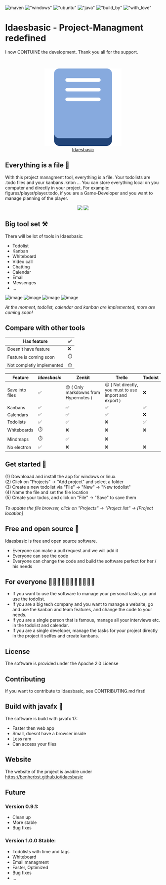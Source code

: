 ![maven](../../actions/workflows/maven.yml/badge.svg)
!["windows"](https://img.shields.io/badge/Windows-0078D6?style=for-the-badge&logo=windows&logoColor=white)
!["ubuntu"](https://img.shields.io/badge/Ubuntu-E95420?style=for-the-badge&logo=ubuntu&logoColor=white)
!["java"](https://img.shields.io/badge/Java-ED8B00?style=for-the-badge&logo=java&logoColor=white)
!["build_by"](http://ForTheBadge.com/images/badges/built-by-developers.svg)
!["with_love"](	http://ForTheBadge.com/images/badges/built-with-love.svg)
# Idaesbasic - Project-Managment redefined

I now CONTUINE the development. Thank you all for the support.

<br>
<p align="center">
  <img src="https://github.com/BenHerbst/ainm/blob/master/icon.png" width=250>
  </br>
  <a href="https://benherbst.github.io/idaesbasic">Idaesbasic</a>
</p>

## Everything is a file 💾
With this project managment tool, everything is a file. Your todolists are .todo files and your kanbans .knbn ...
You can store everything local on you computer and directly in your project. For example: figures/player/player.todo, if you are a Game-Developer and you want to manage planning of the player.
</br>
<p align="center">
  <img src="https://user-images.githubusercontent.com/83538916/138612819-686cd80a-9ede-4f05-a017-a4ef443c6c69.png" width=350>
  <img src="https://user-images.githubusercontent.com/83538916/138612887-69677d2b-ff62-4836-9b37-9949ace6c960.png" width=200>
</p>

## Big tool set ⚒️

There will be lot of tools in Idaesbasic:
- Todolist
- Kanban
- Whiteboard
- Video call
- Chatting
- Calendar
- Email
- Messenges
- ...

![image](https://user-images.githubusercontent.com/83538916/141648768-c7746c7a-ff53-4aee-9e7c-ccb2e5abb0fa.png)
![image](https://user-images.githubusercontent.com/83538916/141648690-22e5fca7-4891-469f-b31a-02e571ff1631.png)
![image](https://user-images.githubusercontent.com/83538916/141648926-f56fbbc7-86cb-411f-bea9-8d12f29999a5.png)
![image](https://user-images.githubusercontent.com/83538916/141648957-d23a2f85-e2bd-4fe1-bac4-89d59274e39f.png)


_At the moment, todolist, calendar and kanban are implemented, more are coming soon!_

## Compare with other tools

| Has feature | ✅ |
| ----------- | -- |
| Doesn't have feature |  ❌ |
| Feature is coming soon | ⏱️ |
| Not completly implemented | 😑 |

| Feature | *Idaesbasic* | Zenkit | Trello | Todoist |
| ------- | ------------ | ------ | ------ | ------- |
| Save into files | ✅ | 😑 ( Only markdowns from Hypernotes )  | 😑 ( Not directly, you must to use import and export ) | ❌ |
| Kanbans | ✅ | ✅ | ✅ | ✅ |
| Calendars | ✅ | ✅ | ✅ | ❌ |
| Todolists | ✅ | ✅ | ❌ | ✅ |
| Whiteboards | ⏱️ | ❌ | ❌ | ❌ |
| Mindmaps | ⏱️ | ✅ | ❌ |
| No electron | ✅ | ❌ | ❌ | ❌|


## Get started 🛫
(1) Downloaad and install the app for windows or linux. 
</br>
(2) Click on "Projects" -> "Add project" and select a folder
</br>
(3) Create a new todolist via "File" -> "New" -> "New todolist"
</br>
(4) Name the file and set the file location
</br>
(5) Create your todos, and click on "File" -> "Save" to save them
</br>
</br>
_To update the file browser, click on "Projects" -> "Project list" -> [Project location]_

## Free and open source 🗽

Idaesbasic is free and open source software.
- Everyone can make a pull request and we will add it
- Everyone can see the code
- Everyone can change the code and build the software perfect for her / his needs

## For everyone 🧑🧑‍🦰🧑‍🦱🧑‍🦳🧑‍🦲🧔🧟
- If you want to use the software to manage your personal tasks, go and use the todolist.
- If you are a big tech company and you want to manage a website, go and use the kanban and team features, and change the code to your needs.
- If you are a single person that is famous, manage all your interviews etc. in the todolist and calendar.
- If you are a single developer, manage the tasks for your project directly in the project it selfes and create kanbans.

## License
The software is provided under the Apache 2.0 License

## Contributing
If you want to contribute to Idaesbasic, see CONTRIBUTING.md first!

## Build with javafx 💪
The software is build with javafx 17:
- Faster then web app
- Small, doesnt have a browser inside
- Less ram
- Can access your files

## Website
The website of the project is avaible under https://benherbst.github.io/idaesbasic

## Future
### Version 0.9.1:
- Clean up
- More stable
- Bug fixes

### Version 1.0.0 Stable:
- Todolists with time and tags
- Whiteboard
- Email managment
- Faster, Optimized
- Bug fixes
- ...
